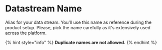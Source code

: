 # Datastream Name

Alias for your data stream. You'll use this name as reference during the product setup. Please, pick the name carefully as it's extensively used across the platform.

{% hint style="info" %}
**Duplicate names are not allowed.**
{% endhint %}



